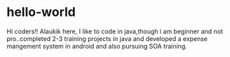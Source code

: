 # hello-world
Hi coders!!
Alaukik here, I like to code in java,though i am beginner and not pro..completed 2-3 training projects in java and developed a expense mangement system in android and also pursuing SOA training.

